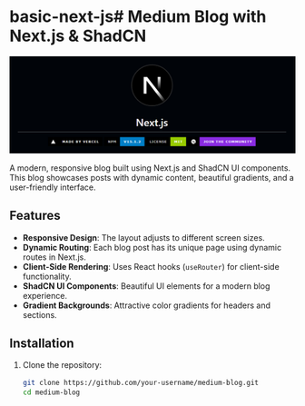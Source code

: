 # basic-next-js# Medium Blog with Next.js & ShadCN

![Top Image](vercel.png) <!-- Replace with your actual image path -->

A modern, responsive blog built using Next.js and ShadCN UI components. This blog showcases posts with dynamic content, beautiful gradients, and a user-friendly interface.

## Features

- **Responsive Design**: The layout adjusts to different screen sizes.
- **Dynamic Routing**: Each blog post has its unique page using dynamic routes in Next.js.
- **Client-Side Rendering**: Uses React hooks (`useRouter`) for client-side functionality.
- **ShadCN UI Components**: Beautiful UI elements for a modern blog experience.
- **Gradient Backgrounds**: Attractive color gradients for headers and sections.

## Installation

1. Clone the repository:
   ```bash
   git clone https://github.com/your-username/medium-blog.git
   cd medium-blog
